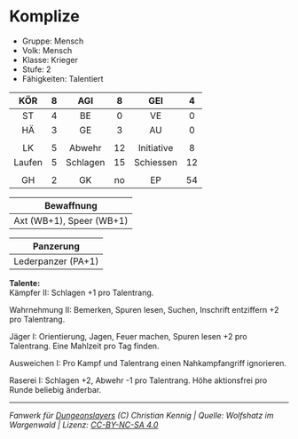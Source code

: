 # Komplize  
- Gruppe: Mensch  
- Volk: Mensch  
- Klasse: Krieger  
- Stufe: 2  
- Fähigkeiten: Talentiert  


| KÖR | 8 | AGI | 8 | GEI | 4 |
| :-: | :-: | :-: | :-: | :-: | :-: |
| ST | 4 | BE | 0 | VE | 0 |
| HÄ | 3 | GE | 3 | AU | 0 |
|  |
| LK | 5 | Abwehr | 12 | Initiative | 8 |
| Laufen | 5 | Schlagen | 15 | Schiessen | 12 |
|  |
| GH | 2 | GK | no | EP | 54 |

| Bewaffnung |
| --- |
| Axt (WB+1), Speer (WB+1) |


| Panzerung |
| --- |
| Lederpanzer (PA+1) |


**Talente:**  
Kämpfer II: Schlagen +1 pro Talentrang.

Wahrnehmung II: Bemerken, Spuren lesen, Suchen, Inschrift entziffern +2 pro Talentrang.

Jäger I: Orientierung, Jagen, Feuer machen, Spuren lesen +2 pro Talentrang. Eine Mahlzeit pro Tag finden.

Ausweichen I: Pro Kampf und Talentrang einen Nahkampfangriff ignorieren.

Raserei I: Schlagen +2, Abwehr -1 pro Talentrang. Höhe aktionsfrei pro Runde beliebig änderbar.





___
*Fanwerk für [Dungeonslayers](https://www.dungeonslayers.net/) (C) Christian Kennig | Quelle: Wolfshatz im Wargenwald | Lizenz: [CC-BY-NC-SA 4.0](https://creativecommons.org/licenses/by-nc-sa/4.0/deed.de)*